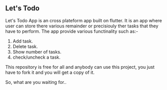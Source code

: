 ## Let's Todo 
Let's Todo App is an cross plateform app built on flutter. It is an app where user can store there various remainder or precisiouly ther tasks that they have to perform. The app provide various functinality such as:-

1. Add task.
2. Delete task.
3. Show number of tasks.
4. check/uncheck a task.

This repository is free for all and anybody can use this project, you just have to fork it and you will get a copy of it.

So, what are you waiting for..
